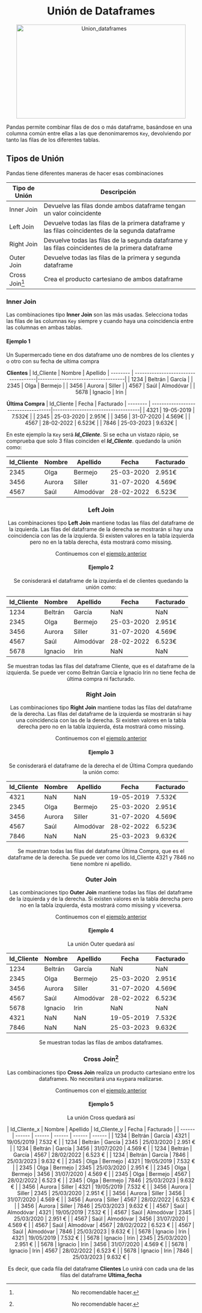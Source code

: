 <h1 align="center">
    Unión de Dataframes
</h1>

<div align="center">
    <img width="450" height="250" src="https://www.golinuxcloud.com/wp-content/uploads/types_joins-768x559.png" alt="Union_dataframes">
</div>

Pandas permite combinar filas de dos o más dataframe, 
basándose en una columna común entre ellas a las que denonimaremos `Key`, devolviendo por tanto las filas de los diferentes tablas.

## Tipos de Unión
Pandas tiene diferentes maneras de hacer esas combinaciones

<div align="center">

| Tipo de Unión  | Descripción                         |
| --------       | ------------------------------------|
| Inner Join     | Devuelve las filas donde ambos dataframe tengan un valor coincidente|
| Left Join      | Devuelve todas las filas de la primera dataframe y las filas coincidentes de la segunda dataframe            |
| Right Join     |Devuelve todas las filas de la segunda dataframe y las filas coincidentes de la primera dataframe|
| Outer Join     | Devuelve todas las filas de la primera  y segunda dataframe|
| Cross Join[^1]     | Crea el producto cartesiano de ambos dataframe|
</div>

[^1]:No recomendable hacer.
### Inner Join
Las combinaciones tipo **Inner Join** son las  más usadas.
Selecciona todas las filas de las columnas `Key` siempre y cuando haya una coincidencia entre las columnas en ambas tablas.

#### Ejemplo 1
Un Supermercado tiene en dos dataframe uno de nombres de los clientes y o otro con su fecha de ultima compra

<div align="center">

**Clientes**
| Id_Cliente  | Nombre                         | Apellido
| --------    | ------------------------------------|------------------------------------|
| 1234     | Beltrán         | García    |
| 2345     | Olga            | Bermejo   |
| 3456     | Aurora          | Siller    |
| 4567     | Saúl            | Almodóvar |
| 5678     | Ignacio         | Irin      |
</div>

<div align="center">

**Última Compra**
| Id_Cliente  | Fecha                         | Facturado
| --------       | ------------------------------------|------------------------------------|
| 4321     | 19-05-2019         | 7.532€    |
| 2345     | 25-03-2020         | 2.951€    |
| 3456     | 31-07-2020         | 4.569€    |
| 4567     | 28-02-2022         | 6.523€    |
| 7846     | 25-03-2023         | 9.632€    |
</div>

En este ejemplo la `Key` será ***Id_Cliente***.
Si se echa un vistazo rápio, se comprueba que solo 3 filas coinciden el ***Id_Cliente***.
quedando la unión como:

<div align="center">

| Id_Cliente  | Nombre | Apellido | Fecha| Facturado|
| --------    | -------|----------|------|----------|
| 2345     | Olga      | Bermejo   |25-03-2020| 2.951€    |
| 3456     | Aurora    | Siller    |31-07-2020| 4.569€    |
| 4567     | Saúl      | Almodóvar |28-02-2022| 6.523€    |
<div>

### Left Join
Las combinaciones tipo **Left Join** mantiene todas las filas del dataframe de la izquierda. Las filas del dataframe de la derecha se mostrarán si hay una coincidencia con las de la izquierda. Si existen valores en la tabla izquierda pero no en la tabla derecha, ésta mostrará como missing.

Continuemos con el [ejemplo anterior](#ejemplo-1)
#### Ejemplo 2
Se conisderará el dataframe de la izquierda el de clientes
quedando la unión como:

<div align="center">

| Id_Cliente  | Nombre | Apellido | Fecha| Facturado|
| --------    | -------|----------|------|----------|
| 1234     | Beltrán   | García    |   NaN |   NaN   |
| 2345     | Olga      | Bermejo   |25-03-2020| 2.951€    |
| 3456     | Aurora    | Siller    |31-07-2020| 4.569€    |
| 4567     | Saúl      | Almodóvar |28-02-2022| 6.523€    |
| 5678     | Ignacio   | Irin      |   NaN |   NaN   |
<div>

Se muestran todas las filas del dataframe Cliente, que es el dataframe de la izquierda. Se puede ver como Beltrán García e Ignacio Irin no tiene fecha de última compra ni facturado.

### Right Join
Las combinaciones tipo **Right Join** mantiene todas las filas del dataframe de la derecha. Las filas del dataframe de la izquierda se mostrarán si hay una coincidencia con las de la derecha. Si existen valores en la tabla derecha pero no en la tabla izquierda, ésta mostrará como missing.

Continuemos con el [ejemplo anterior](#ejemplo-1)
#### Ejemplo 3

Se conisderará el dataframe de la derecha el de Última Compra quedando la unión como:

<div align="center">

| Id_Cliente  | Nombre | Apellido | Fecha| Facturado|
| --------    | -------|----------|------|----------|
| 4321        |   NaN   |   NaN   | 19-05-2019 | 7.532€|
| 2345     | Olga      | Bermejo   |25-03-2020| 2.951€    |
| 3456     | Aurora    | Siller    |31-07-2020| 4.569€    |
| 4567     | Saúl      | Almodóvar |28-02-2022| 6.523€    |
| 7846     |   NaN |   NaN   | 25-03-2023       | 9.632€    |
<div>

Se muestran todas las filas del dataframe Última Compra, que es el dataframe de la derecha. Se puede ver como los Id_Cliente 4321 y 7846 no tiene nombre ni apellido.

### Outer Join
Las combinaciones tipo **Outer Join** mantiene todas las filas del dataframe de la izquierda y de la derecha. Si existen valores en la tabla derecha pero no en la tabla izquierda, ésta mostrará como missing y viceversa.

Continuemos con el [ejemplo anterior](#ejemplo-1)
#### Ejemplo 4

La unión Outer quedará así
<div align="center">

| Id_Cliente  | Nombre | Apellido | Fecha| Facturado|
| --------    | -------|----------|------|----------|
| 1234     | Beltrán   | García    |   NaN    |   NaN   |
| 2345     | Olga      | Bermejo   |25-03-2020| 2.951€  |
| 3456     | Aurora    | Siller    |31-07-2020| 4.569€  |
| 4567     | Saúl      | Almodóvar |28-02-2022| 6.523€  |
| 5678     | Ignacio   | Irin      |   NaN    | NaN     |
| 4321     |   NaN     | NaN       |19-05-2019| 7.532€  |
| 7846     |   NaN     | NaN       |25-03-2023| 9.632€  |
<div>

Se muestran todas las filas de ambos dataframes.

### Cross Join[^1]
Las combinaciones tipo **Cross Join** realiza un producto cartesiano entre los dataframes. No necesitará una ```Key```para realizarse.

Continuemos con el [ejemplo anterior](#ejemplo-1)
#### Ejemplo 5

La unión Cross quedará así
<div align="center">
|	Id_Cliente_x	|	Nombre	|	Apellido	|	Id_Cliente_y	|	Fecha	|	Facturado	|
|	------	|	------	|	------	|	------	|	------	|	------	|
|	1234	|	Beltrán	|	García	|	4321	|	19/05/2019	|	7.532 €	|
|	1234	|	Beltrán	|	García	|	2345	|	25/03/2020	|	2.951 €	|
|	1234	|	Beltrán	|	García	|	3456	|	31/07/2020	|	4.569 €	|
|	1234	|	Beltrán	|	García	|	4567	|	28/02/2022	|	6.523 €	|
|	1234	|	Beltrán	|	García	|	7846	|	25/03/2023	|	9.632 €	|
|	2345	|	Olga	|	Bermejo	|	4321	|	19/05/2019	|	7.532 €	|
|	2345	|	Olga	|	Bermejo	|	2345	|	25/03/2020	|	2.951 €	|
|	2345	|	Olga	|	Bermejo	|	3456	|	31/07/2020	|	4.569 €	|
|	2345	|	Olga	|	Bermejo	|	4567	|	28/02/2022	|	6.523 €	|
|	2345	|	Olga	|	Bermejo	|	7846	|	25/03/2023	|	9.632 €	|
|	3456	|	Aurora	|	Siller	|	4321	|	19/05/2019	|	7.532 €	|
|	3456	|	Aurora	|	Siller	|	2345	|	25/03/2020	|	2.951 €	|
|	3456	|	Aurora	|	Siller	|	3456	|	31/07/2020	|	4.569 €	|
|	3456	|	Aurora	|	Siller	|	4567	|	28/02/2022	|	6.523 €	|
|	3456	|	Aurora	|	Siller	|	7846	|	25/03/2023	|	9.632 €	|
|	4567	|	Saúl	|	Almodóvar	|	4321	|	19/05/2019	|	7.532 €	|
|	4567	|	Saúl	|	Almodóvar	|	2345	|	25/03/2020	|	2.951 €	|
|	4567	|	Saúl	|	Almodóvar	|	3456	|	31/07/2020	|	4.569 €	|
|	4567	|	Saúl	|	Almodóvar	|	4567	|	28/02/2022	|	6.523 €	|
|	4567	|	Saúl	|	Almodóvar	|	7846	|	25/03/2023	|	9.632 €	|
|	5678	|	Ignacio	|	Irin	|	4321	|	19/05/2019	|	7.532 €	|
|	5678	|	Ignacio	|	Irin	|	2345	|	25/03/2020	|	2.951 €	|
|	5678	|	Ignacio	|	Irin	|	3456	|	31/07/2020	|	4.569 €	|
|	5678	|	Ignacio	|	Irin	|	4567	|	28/02/2022	|	6.523 €	|
|	5678	|	Ignacio	|	Irin	|	7846	|	25/03/2023	|	9.632 €	|

<div>

Es decir, que cada fila del dataframe **Clientes** Lo unirá con cada una de las filas del dataframe **Ultima_fecha**